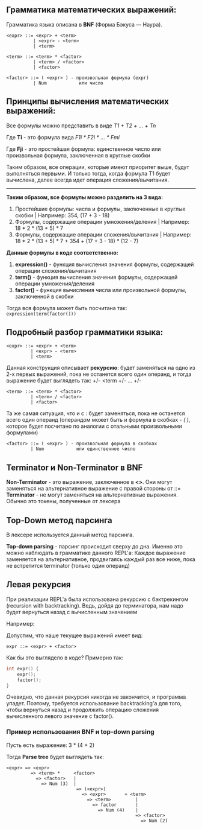## Грамматика математических выражений:

Грамматика языка описана в **BNF** (Форма Бэкуса — Наура).

```
<expr> ::= <expr> + <term>
          | <expr> - <term>
          | <term>

<term> ::= <term> * <factor>
          | <term> / <factor>
          | <factor>

<factor> ::= ( <expr> ) - произвольная формула (expr)
          | Num            или число
```

## Принципы вычисления математических выражений:

Все формулы можно представить в виде *T1 + T2 + ... + Tn*

Где **Ti** - это формула вида *F1i * F2i * ... * Fmi*

Где **Fji** - это простейшая формула: единственное число или произвольная формула, заключенная в круглые скобки

Таким образом, все операции, которые имеют приоритет выше, будут выполняться первыми.
И только тогда, когда формула T1 будет вычислена, далее всегда идет операция сложения/вычитания.

---

**Таким образом, все формулы можно разделить на 3 вида:**
1) Простейшие формулы: числа и формулы, заключенные в круглые скобки | Например: 354, (17 + 3 - 18)
2) Формулы, содержащие операции умножения/деления | Например: 18 * 2 * (13 + 5) * 7
3) Формулы, содержащие операции сложения/вычитания | Например: 18 * 2 * (13 + 5) * 7 + 354 + (17 + 3 - 18) * (12 - 7)

**Данные формулы в коде соответственно:**

1) **expression()** - функция вычисления значения формулы, содержащей операции сложения/вычитания
2) **term()** - функция вычисления значения формулы, содержащей операции умножения/деления
3) **factor()** - функция вычисления числа или произвольной формулы, заключенной в скобки

Тогда вся формула может быть посчитана так: ```expression(term(factor()))```

## Подробный разбор грамматики языка:

```
<expr> ::= <expr> + <term>
         | <expr> - <term>
         | <term>
```

Данная конструкция описывает **рекурсию**: *<expr>* будет заменяться на одно из 2-х первых выражений, пока не останется
всего один операнд, и тогда выражение будет выглядеть так: <term> +/- <term +/- ... +/- <term>

```
<term> ::= <term> * <factor>
         | <term> / <factor>
         | <factor>
```

Та же самая ситуация, что и с *<expr>*: *<term>* будет заменяться, пока не останется всего один операнд (операндом
может быть и формула в скобках - *( <expr> )*, которое будет посчитано по аналогии с отальными произвольными
формулами)

```
<factor> ::= ( <expr> ) - произвольная формула в скобках
         | Num            или единственное число
```

## Terminator и Non-Terminator в BNF
**Non-Terminator** - это выражение, заключенное в **<>**. Они могут заменяться на альтернативное выражение с правой
стороны от ::=
**Terminator** - не могут заменяться на альтернативные выражения. Обычно это токены, полученные от лексера

## Top-Down метод парсинга
В лексере используется данный метод парсинга.

**Top-down parsing** - парсинг происходит сверху до дна. Именно это можно наблюдать в грамматике данного REPL'а:
Каждое выражение заменяется на альтернативное, продвигаясь каждый раз все ниже, пока не встретится terminator
(только один операнд)

## Левая рекурсия
При реализации REPL'а была использована рекурсию с бэктрекингом (recursion with backtracking).
Ведь, дойдя до терминатора, нам надо будет вернуться назад с вычисленным значением

Например:

Допустим, что наше текущее выражений имеет вид:
```
expr ::= <expr> + <factor>
```

Как бы это выглядело в коде? Примерно так:
```c++
int expr() {
    expr();
    factor();
}
```

Очевидно, что данная рекурсия никогда не закончится, и программа упадет. Поэтому, требуется использование backtracking'а
для того, чтобы вернуться назад и продолжить операцию сложения вычисленного левого значение с factor().


### Пример использования BNF и top-down parsing
Пусть есть выражение: 3 * (4 + 2)

Тогда **Parse tree** будет выглядеть так:
```
<expr> => <expr>
         => <term> *     <factor>
           => <factor>   |
             => Num (3)  |
                          => (<expr>)
                            => <expr>       + <term>
                              => <term>         |
                                => factor       |
                                  => Num (4)    |
                                                => <factor>
                                                  => Num (2)
```